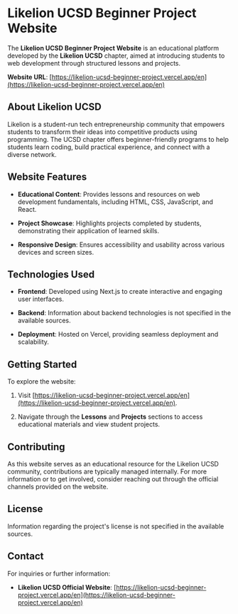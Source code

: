 # Likelion UCSD Beginner Project Website

The **Likelion UCSD Beginner Project Website** is an educational platform developed by the **Likelion UCSD** chapter, aimed at introducing students to web development through structured lessons and projects.

**Website URL**: [https://likelion-ucsd-beginner-project.vercel.app/en](https://likelion-ucsd-beginner-project.vercel.app/en)

## About Likelion UCSD

Likelion is a student-run tech entrepreneurship community that empowers students to transform their ideas into competitive products using programming. The UCSD chapter offers beginner-friendly programs to help students learn coding, build practical experience, and connect with a diverse network. 

## Website Features

- **Educational Content**: Provides lessons and resources on web development fundamentals, including HTML, CSS, JavaScript, and React.

- **Project Showcase**: Highlights projects completed by students, demonstrating their application of learned skills.

- **Responsive Design**: Ensures accessibility and usability across various devices and screen sizes.

## Technologies Used

- **Frontend**: Developed using Next.js to create interactive and engaging user interfaces.

- **Backend**: Information about backend technologies is not specified in the available sources.

- **Deployment**: Hosted on Vercel, providing seamless deployment and scalability.

## Getting Started

To explore the website:

1. Visit [https://likelion-ucsd-beginner-project.vercel.app/en](https://likelion-ucsd-beginner-project.vercel.app/en).

2. Navigate through the **Lessons** and **Projects** sections to access educational materials and view student projects.

## Contributing

As this website serves as an educational resource for the Likelion UCSD community, contributions are typically managed internally. For more information or to get involved, consider reaching out through the official channels provided on the website.

## License

Information regarding the project's license is not specified in the available sources.

## Contact

For inquiries or further information:

- **Likelion UCSD Official Website**: [https://likelion-ucsd-beginner-project.vercel.app/en](https://likelion-ucsd-beginner-project.vercel.app/en)
